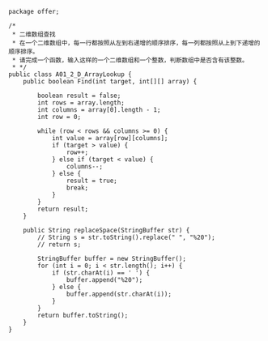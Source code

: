 	package offer;
	
	/* 
	 * 二维数组查找
	 * 在一个二维数组中，每一行都按照从左到右递增的顺序排序，每一列都按照从上到下递增的顺序排序。
	 * 请完成一个函数，输入这样的一个二维数组和一个整数，判断数组中是否含有该整数。
	 * */
	public class A01_2_D_ArrayLookup {
		public boolean Find(int target, int[][] array) {
	
			boolean result = false;
			int rows = array.length;
			int columns = array[0].length - 1;
			int row = 0;
	
			while (row < rows && columns >= 0) {
				int value = array[row][columns];
				if (target > value) {
					row++;
				} else if (target < value) {
					columns--;
				} else {
					result = true;
					break;
				}
			}
			return result;
		}
	
		public String replaceSpace(StringBuffer str) {
			// String s = str.toString().replace(" ", "%20");
			// return s;
	
			StringBuffer buffer = new StringBuffer();
			for (int i = 0; i < str.length(); i++) {
				if (str.charAt(i) == ' ') {
					buffer.append("%20");
				} else {
					buffer.append(str.charAt(i));
				}
			}
			return buffer.toString();
		}
	}
